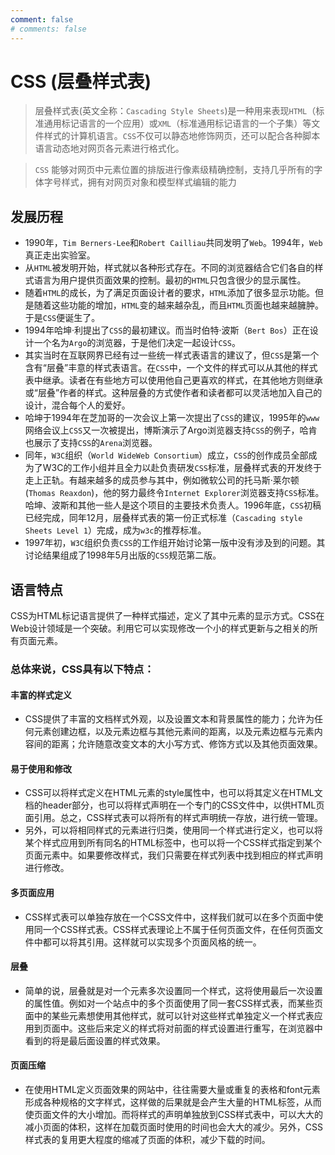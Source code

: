 ```yaml
---
comment: false 
# comments: false 
---
```

# CSS (层叠样式表)

> 层叠样式表(英文全称：`Cascading Style Sheets`)是一种用来表现`HTML`（标准通用标记语言的一个应用）或`XML`（标准通用标记语言的一个子集）等文件样式的计算机语言。`CSS`不仅可以静态地修饰网页，还可以配合各种脚本语言动态地对网页各元素进行格式化。

> `CSS` 能够对网页中元素位置的排版进行像素级精确控制，支持几乎所有的字体字号样式，拥有对网页对象和模型样式编辑的能力

## 发展历程

- 1990年，`Tim Berners-Lee`和`Robert Cailliau`共同发明了`Web`。1994年，`Web`真正走出实验室。
- 从`HTML`被发明开始，样式就以各种形式存在。不同的浏览器结合它们各自的样式语言为用户提供页面效果的控制。最初的`HTML`只包含很少的显示属性。
- 随着`HTML`的成长，为了满足页面设计者的要求，`HTML`添加了很多显示功能。但是随着这些功能的增加，`HTML`变的越来越杂乱，而且`HTML`页面也越来越臃肿。于是`CSS`便诞生了。
- 1994年哈坤·利提出了`CSS`的最初建议。而当时伯特·波斯（`Bert Bos`）正在设计一个名为`Argo`的浏览器，于是他们决定一起设计`CSS`。
- 其实当时在互联网界已经有过一些统一样式表语言的建议了，但`CSS`是第一个含有“层叠”丰意的样式表语言。在`CSS`中，一个文件的样式可以从其他的样式表中继承。读者在有些地方可以使用他自己更喜欢的样式，在其他地方则继承或“层叠”作者的样式。这种层叠的方式使作者和读者都可以灵活地加入自己的设计，混合每个人的爱好。
- 哈坤于1994年在芝加哥的一次会议上第一次提出了`CSS`的建议，1995年的`www`网络会议上`CSS`又一次被提出，博斯演示了Argo浏览器支持`CSS`的例子，哈肯也展示了支持`CSS`的`Arena`浏览器。
- 同年，`W3C`组织（`World WideWeb Consortium`）成立，`CSS`的创作成员全部成为了W3C的工作小组并且全力以赴负责研发`CSS`标准，层叠样式表的开发终于走上正轨。有越来越多的成员参与其中，例如微软公司的托马斯·莱尔顿(`Thomas Reaxdon`)，他的努力最终令`Internet Explorer`浏览器支持`CSS`标准。哈坤、波斯和其他一些人是这个项目的主要技术负责人。1996年底，`CSS`初稿已经完成，同年12月，层叠样式表的第一份正式标准（`Cascading style Sheets Level 1`）完成，成为`w3c`的推荐标准。
- 1997年初，`W3C`组织负责`CSS`的工作组开始讨论第一版中没有涉及到的问题。其讨论结果组成了1998年5月出版的`CSS`规范第二版。

## 语言特点

CSS为HTML标记语言提供了一种样式描述，定义了其中元素的显示方式。CSS在Web设计领域是一个突破。利用它可以实现修改一个小的样式更新与之相关的所有页面元素。

### 总体来说，CSS具有以下特点：

#### 丰富的样式定义
- CSS提供了丰富的文档样式外观，以及设置文本和背景属性的能力；允许为任何元素创建边框，以及元素边框与其他元素间的距离，以及元素边框与元素内容间的距离；允许随意改变文本的大小写方式、修饰方式以及其他页面效果。

#### 易于使用和修改
- CSS可以将样式定义在HTML元素的style属性中，也可以将其定义在HTML文档的header部分，也可以将样式声明在一个专门的CSS文件中，以供HTML页面引用。总之，CSS样式表可以将所有的样式声明统一存放，进行统一管理。
- 另外，可以将相同样式的元素进行归类，使用同一个样式进行定义，也可以将某个样式应用到所有同名的HTML标签中，也可以将一个CSS样式指定到某个页面元素中。如果要修改样式，我们只需要在样式列表中找到相应的样式声明进行修改。

#### 多页面应用
- CSS样式表可以单独存放在一个CSS文件中，这样我们就可以在多个页面中使用同一个CSS样式表。CSS样式表理论上不属于任何页面文件，在任何页面文件中都可以将其引用。这样就可以实现多个页面风格的统一。

#### 层叠
- 简单的说，层叠就是对一个元素多次设置同一个样式，这将使用最后一次设置的属性值。例如对一个站点中的多个页面使用了同一套CSS样式表，而某些页面中的某些元素想使用其他样式，就可以针对这些样式单独定义一个样式表应用到页面中。这些后来定义的样式将对前面的样式设置进行重写，在浏览器中看到的将是最后面设置的样式效果。

#### 页面压缩
- 在使用HTML定义页面效果的网站中，往往需要大量或重复的表格和font元素形成各种规格的文字样式，这样做的后果就是会产生大量的HTML标签，从而使页面文件的大小增加。而将样式的声明单独放到CSS样式表中，可以大大的减小页面的体积，这样在加载页面时使用的时间也会大大的减少。另外，CSS样式表的复用更大程度的缩减了页面的体积，减少下载的时间。

